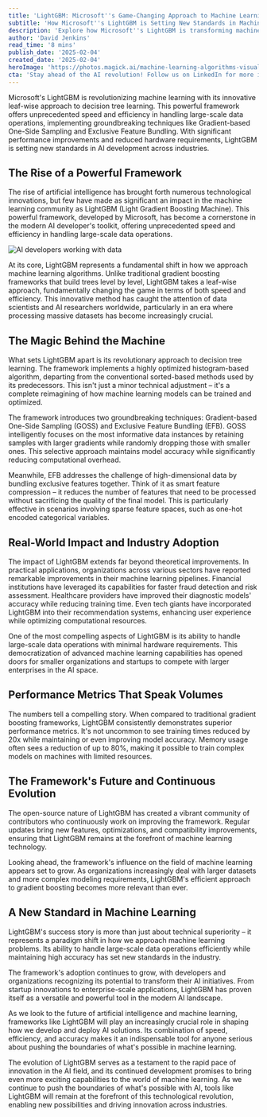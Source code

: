 ```yaml
---
title: 'LightGBM: Microsoft''s Game-Changing Approach to Machine Learning That''s Revolutionizing AI Development'
subtitle: 'How Microsoft''s LightGBM is Setting New Standards in Machine Learning Efficiency'
description: 'Explore how Microsoft''s LightGBM is transforming machine learning with its innovative approach to decision tree learning, offering unprecedented speed and efficiency in AI development. Discover the groundbreaking techniques behind the framework and how it is reshaping industries with reduced hardware requirements and enhanced performance.'
author: 'David Jenkins'
read_time: '8 mins'
publish_date: '2025-02-04'
created_date: '2025-02-04'
heroImage: 'https://photos.magick.ai/machine-learning-algorithms-visualization.jpg'
cta: 'Stay ahead of the AI revolution! Follow us on LinkedIn for more insights into groundbreaking machine learning technologies like LightGBM and discover how they''re transforming the future of AI development.'
---
```


Microsoft's LightGBM is revolutionizing machine learning with its innovative leaf-wise approach to decision tree learning. This powerful framework offers unprecedented speed and efficiency in handling large-scale data operations, implementing groundbreaking techniques like Gradient-based One-Side Sampling and Exclusive Feature Bundling. With significant performance improvements and reduced hardware requirements, LightGBM is setting new standards in AI development across industries.

## The Rise of a Powerful Framework

The rise of artificial intelligence has brought forth numerous technological innovations, but few have made as significant an impact in the machine learning community as LightGBM (Light Gradient Boosting Machine). This powerful framework, developed by Microsoft, has become a cornerstone in the modern AI developer's toolkit, offering unprecedented speed and efficiency in handling large-scale data operations.

![AI developers working with data](https://i.magick.ai/PIXE/1738724486941_magick_img.webp)

At its core, LightGBM represents a fundamental shift in how we approach machine learning algorithms. Unlike traditional gradient boosting frameworks that build trees level by level, LightGBM takes a leaf-wise approach, fundamentally changing the game in terms of both speed and efficiency. This innovative method has caught the attention of data scientists and AI researchers worldwide, particularly in an era where processing massive datasets has become increasingly crucial.

## The Magic Behind the Machine

What sets LightGBM apart is its revolutionary approach to decision tree learning. The framework implements a highly optimized histogram-based algorithm, departing from the conventional sorted-based methods used by its predecessors. This isn't just a minor technical adjustment – it's a complete reimagining of how machine learning models can be trained and optimized.

The framework introduces two groundbreaking techniques: Gradient-based One-Side Sampling (GOSS) and Exclusive Feature Bundling (EFB). GOSS intelligently focuses on the most informative data instances by retaining samples with larger gradients while randomly dropping those with smaller ones. This selective approach maintains model accuracy while significantly reducing computational overhead.

Meanwhile, EFB addresses the challenge of high-dimensional data by bundling exclusive features together. Think of it as smart feature compression – it reduces the number of features that need to be processed without sacrificing the quality of the final model. This is particularly effective in scenarios involving sparse feature spaces, such as one-hot encoded categorical variables.

## Real-World Impact and Industry Adoption

The impact of LightGBM extends far beyond theoretical improvements. In practical applications, organizations across various sectors have reported remarkable improvements in their machine learning pipelines. Financial institutions have leveraged its capabilities for faster fraud detection and risk assessment. Healthcare providers have improved their diagnostic models' accuracy while reducing training time. Even tech giants have incorporated LightGBM into their recommendation systems, enhancing user experience while optimizing computational resources.

One of the most compelling aspects of LightGBM is its ability to handle large-scale data operations with minimal hardware requirements. This democratization of advanced machine learning capabilities has opened doors for smaller organizations and startups to compete with larger enterprises in the AI space.

## Performance Metrics That Speak Volumes

The numbers tell a compelling story. When compared to traditional gradient boosting frameworks, LightGBM consistently demonstrates superior performance metrics. It's not uncommon to see training times reduced by 20x while maintaining or even improving model accuracy. Memory usage often sees a reduction of up to 80%, making it possible to train complex models on machines with limited resources.

## The Framework's Future and Continuous Evolution

The open-source nature of LightGBM has created a vibrant community of contributors who continuously work on improving the framework. Regular updates bring new features, optimizations, and compatibility improvements, ensuring that LightGBM remains at the forefront of machine learning technology.

Looking ahead, the framework's influence on the field of machine learning appears set to grow. As organizations increasingly deal with larger datasets and more complex modeling requirements, LightGBM's efficient approach to gradient boosting becomes more relevant than ever.

## A New Standard in Machine Learning

LightGBM's success story is more than just about technical superiority – it represents a paradigm shift in how we approach machine learning problems. Its ability to handle large-scale data operations efficiently while maintaining high accuracy has set new standards in the industry.

The framework's adoption continues to grow, with developers and organizations recognizing its potential to transform their AI initiatives. From startup innovations to enterprise-scale applications, LightGBM has proven itself as a versatile and powerful tool in the modern AI landscape.

As we look to the future of artificial intelligence and machine learning, frameworks like LightGBM will play an increasingly crucial role in shaping how we develop and deploy AI solutions. Its combination of speed, efficiency, and accuracy makes it an indispensable tool for anyone serious about pushing the boundaries of what's possible in machine learning.

The evolution of LightGBM serves as a testament to the rapid pace of innovation in the AI field, and its continued development promises to bring even more exciting capabilities to the world of machine learning. As we continue to push the boundaries of what's possible with AI, tools like LightGBM will remain at the forefront of this technological revolution, enabling new possibilities and driving innovation across industries.